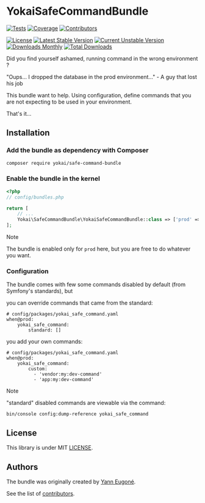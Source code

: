 # YokaiSafeCommandBundle

[![Tests](https://img.shields.io/github/actions/workflow/status/yokai-php/safe-command-bundle/tests.yml?branch=main&style=flat-square&label=tests)](https://github.com/yokai-php/safe-command-bundle/actions)
[![Coverage](https://img.shields.io/codecov/c/github/yokai-php/safe-command-bundle?style=flat-square)](https://codecov.io/gh/yokai-php/safe-command-bundle)
[![Contributors](https://img.shields.io/github/contributors/yokai-php/safe-command-bundle?style=flat-square)](https://github.com/yokai-php/safe-command-bundle/graphs/contributors)

[![License](https://img.shields.io/packagist/l/yokai/safe-command-bundle?style=flat-square)](https://packagist.org/packages/yokai/safe-command-bundle/stats)
[![Latest Stable Version](https://img.shields.io/packagist/v/yokai/safe-command-bundle?style=flat-square)](https://packagist.org/packages/yokai/safe-command-bundle)
[![Current Unstable Version](https://img.shields.io/packagist/v/yokai/safe-command-bundle?include_prereleases&style=flat-square)](https://packagist.org/packages/yokai/safe-command-bundle)
[![Downloads Monthly](https://img.shields.io/packagist/dm/yokai/safe-command-bundle?style=flat-square)](https://packagist.org/packages/yokai/safe-command-bundle/stats)
[![Total Downloads](https://img.shields.io/packagist/dt/yokai/safe-command-bundle?style=flat-square)](https://packagist.org/packages/yokai/safe-command-bundle/stats)


Did you find yourself ashamed, running command in the wrong environment ?

"Oups... I dropped the database in the prod environment..." - A guy that lost his job

This bundle want to help. Using configuration, define commands that you are not expecting to be used in your environment.

That's it...


## Installation

### Add the bundle as dependency with Composer

``` bash
composer require yokai/safe-command-bundle
```

### Enable the bundle in the kernel

``` php
<?php
// config/bundles.php

return [
    // ...
    Yokai\SafeCommandBundle\YokaiSafeCommandBundle::class => ['prod' => true],
];
```

> [!NOTE]
> The bundle is enabled only for `prod` here, but you are free to do whatever you want.

### Configuration

The bundle comes with few some commands disabled by default (from Symfony's standards), but

you can override commands that came from the standard:
```
# config/packages/yokai_safe_command.yaml
when@prod:
    yokai_safe_command:
        standard: []
```

you add your own commands:
```
# config/packages/yokai_safe_command.yaml
when@prod:
    yokai_safe_command:
        custom:
          - 'vendor:my:dev-command'
          - 'app:my:dev-command'
```

> [!NOTE]
> "standard" disabled commands are viewable via the command:
> ```
> bin/console config:dump-reference yokai_safe_command
> ```


## License

This library is under MIT [LICENSE](LICENSE).


## Authors

The bundle was originally created by [Yann Eugoné](https://github.com/yann-eugone).

See the list of [contributors](https://github.com/yokai-php/safe-command-bundle/contributors).
